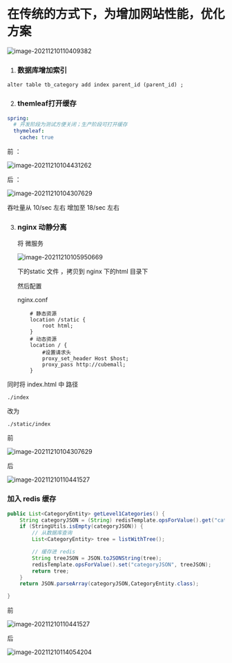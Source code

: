 # 在传统的方式下，为增加网站性能，优化方案

![image-20211210110409382](C:\Users\96217\AppData\Roaming\Typora\typora-user-images\image-20211210110409382.png)

1. ### 数据库增加索引 
```shell
alter table tb_category add index parent_id (parent_id) ;
```
2. ### themleaf打开缓存
```yaml
spring:
  # 开发阶段为测试方便关闭；生产阶段可打开缓存
  thymeleaf:
    cache: true
```
前 ：

![image-20211210104431262](C:\Users\96217\AppData\Roaming\Typora\typora-user-images\image-20211210104431262.png)

后 ：



![image-20211210104307629](C:\Users\96217\AppData\Roaming\Typora\typora-user-images\image-20211210104307629.png)

吞吐量从 10/sec 左右   增加至   18/sec 左右



3. ### nginx 动静分离

   将 微服务

   ![image-20211210105950669](C:\Users\96217\AppData\Roaming\Typora\typora-user-images\image-20211210105950669.png)

   下的static 文件 ，拷贝到 nginx 下的html 目录下

   然后配置

   nginx.conf 

   ```shell
       # 静态资源
       location /static {
           root html;
       }
       # 动态资源
       location / {
           #设置请求头
           proxy_set_header Host $host;     
           proxy_pass http://cubemall;
       }
   ```



同时将 index.html 中 路径  

`./index`

改为

`./static/index`

前

![image-20211210104307629](C:\Users\96217\AppData\Roaming\Typora\typora-user-images\image-20211210104307629.png)



后

![image-20211210110441527](C:\Users\96217\AppData\Roaming\Typora\typora-user-images\image-20211210110441527.png)





### 加入 redis 缓存



```java
public List<CategoryEntity> getLevel1Categories() {
    String categoryJSON = (String) redisTemplate.opsForValue().get("categoryJSON");
    if (StringUtils.isEmpty(categoryJSON)) {
        // 从数据库查询
        List<CategoryEntity> tree = listWithTree();

        // 缓存进 redis
        String treeJSON = JSON.toJSONString(tree);
        redisTemplate.opsForValue().set("categoryJSON", treeJSON);
        return tree;
    }
    return JSON.parseArray(categoryJSON,CategoryEntity.class);

}
```



前

![image-20211210110441527](C:\Users\96217\AppData\Roaming\Typora\typora-user-images\image-20211210110441527.png)

后

![image-20211210114054204](C:\Users\96217\AppData\Roaming\Typora\typora-user-images\image-20211210114054204.png)

